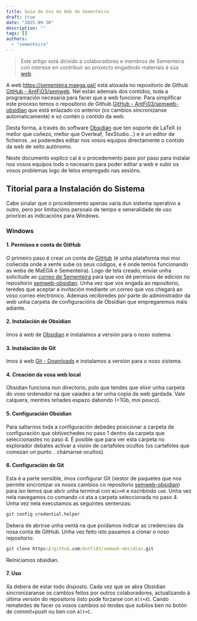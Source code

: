 ```yaml
---
title: Guía de Uso da Web de Sementeira
draft: true
date: "2025-09-30"
description: ""
tags: []
authors:
  - "sementeira"
---
```


> Este artigo está dirixido a colaboradores e membros de Sementeira con interese en contribuír ao proxecto engadindo materiais á súa [web](https://sementeira.maega.gal/).

A web https://sementeira.maega.gal/ está aloxada no repositorio de Github [GitHub - AntFi03/semweb](https://github.com/AntFi03/semweb). Nel están ademais dos contidos, toda a programación necesaria para facer que a web funcione. Para simplificar este proceso temos o repositorio de Github [GitHub - AntFi03/semweb-obsidian](https://github.com/AntFi03/semweb-obsidian) que está enlazado co anterior (os cambios sincronízanse automaticamente) e só contén o *contido* da web.

Desta forma, a través do software [Obsidian](https://obsidian.md/) que ten soporte de LaTeX (o mellor que coñezo, mellor que Overleaf, TexStudio...) e é un editor de ficheiros `.md` poderedes editar nos vosos equipos directamente o contido da web de xeito autónomo.

Neste documento explico cal é o procedemento paso por paso para instalar nos vosos equipos todo o necesario para poder editar a web e subir os vosos problemas logo de telos empregado nas sesións.

## Titorial para a Instalación do Sistema
Cabe sinalar que o procedemento apenas varía dun sistema operativo a outro, pero por limitacións persoais de tempo e xeneralidade de uso prioricei as indicacións para Windows.

### Windows
#### 1. Permisos e conta de GitHub
O primeiro paso é crear un conta de [GitHub](https://github.com/) (é unha plataforma moi moi coñecida onde a xente sube os seus códigos, e é onde temos funcionando as webs de MaEGA e Sementeira). Logo de tela creado, enviar unha solicitude ao [correo de Sementeira](mailto:sementeira.problemas@gmail.com) para que vos dé permisos de edición no repositorio [semweb-obsidian](https://github.com/AntFi03/semweb-obsidian). Unha vez que vos engada ao repositorio, teredes que aceptar a invitación mediante un correo que vos chegará ao voso correo electrónico. Ademais recibiredes por parte do administrador da web unha carpeta de configuracións de Obsidian que empregaremos máis adiante.

#### 2. Instalación de Obsidian
Imos á web de [Obsidian](https://obsidian.md/) e instalamos a versión para o noso sistema.

#### 3. Instalación de Git
Imos á web [Git - Downloads](https://git-scm.com/downloads) e instalamos a versión para o noso sistema.

#### 4. Creación da vosa web local
Obsidian funciona nun directorio, polo que tendes que elixir unha carpeta do voso ordenador na que vaiades a ter unha copia da web gardada. Vale calquera, mentres teñades espazo dabondo (<1Gb, moi pouco).

#### 5. Configuración Obsidian
Para saltarnos toda a configuración debedes posicionar a carpeta de configuración que obtivechedes no paso 1 dentro da carpeta que seleccionastes no paso 4. É posible que para ver esta carpeta no explorador debates activar a visión de cartafoles ocultos (os cartafoles que comezan un punto `.` chámanse ocultos).

#### 6. Configuración de Git
Esta é a parte sensible, imos configurar Git (xestor de paquetes que nos permite sincronizar os nosos cambios co repositorio [semweb-obsidian](https://github.com/AntFi03/semweb-obsidian)) para iso temos que abrir unha terminal con `Win+R` e escribindo `cmd`. Unha vez nela navegamos co comando `cd` ata a carpeta seleccionada no paso 4. Unha vez nela executamos as seguintes sentenzas:
```cmd
git config credential.helper
```
Debera de abrirse unha ventá na que poidamos indicar as credenciais da nosa conta de GitHub. Unha vez feito isto pasamos a clonar o noso repositorio:
```cmd
git clone https://github.com/AntFi03/semweb-obsidian.git
```
Reiniciamos obsidian. 

#### 7. Uso
Xa debera de estar todo disposto. Cada vez que se abra Obsidian sincronizaranse os cambios feitos por outros colaboradores, actualizando á última versión do repositorio (isto pode forzarse con `Alt+X`). Cando rematedes de facer os vosos cambios só tendes que subilos ben no botón de *commit+push* ou ben con `Alt+C`.
